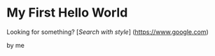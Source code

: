 # My First Hello World

Looking for something?
[*Search with style*] (https://www.google.com)

by me